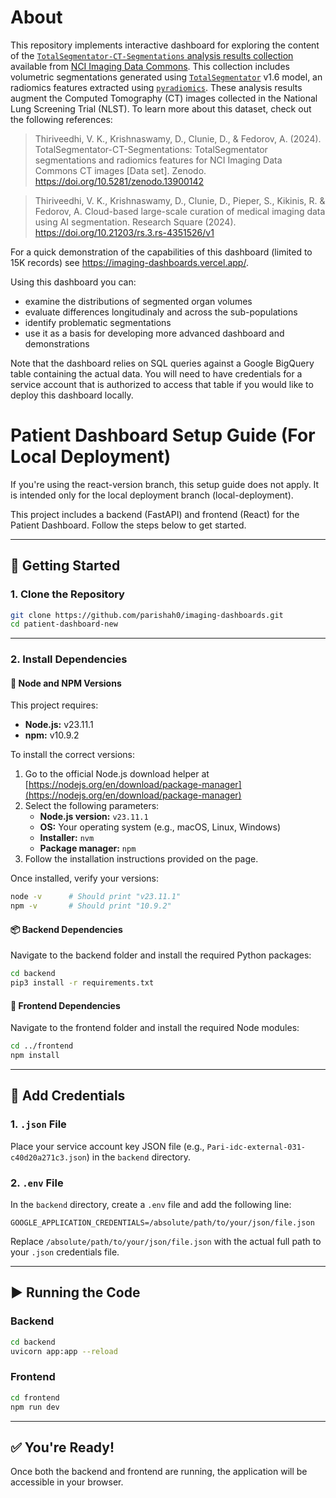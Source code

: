 # About

This repository implements interactive dashboard for exploring the content of the [`TotalSegmentator-CT-Segmentations` analysis results collection](https://doi.org/10.5281/zenodo.8347011) available from [NCI Imaging Data Commons](https://portal.imaging.datacommons.cancer.gov/explore/filters/?analysis_results_id=TotalSegmentator-CT-Segmentations). This collection includes volumetric segmentations generated using [`TotalSegmentator`](https://github.com/wasserth/TotalSegmentator) v1.6 model, an radiomics features extracted using [`pyradiomics`](https://github.com/AIM-Harvard/pyradiomics/). These analysis results augment the Computed Tomography (CT) images collected in the National Lung Screening Trial (NLST). To learn more about this dataset, check out the following references:

> Thiriveedhi, V. K., Krishnaswamy, D., Clunie, D., & Fedorov, A. (2024). TotalSegmentator-CT-Segmentations: TotalSegmentator segmentations and radiomics features for NCI Imaging Data Commons CT images [Data set]. Zenodo. https://doi.org/10.5281/zenodo.13900142

> Thiriveedhi, V. K., Krishnaswamy, D., Clunie, D., Pieper, S., Kikinis, R. & Fedorov, A. Cloud-based large-scale curation of medical imaging data using AI segmentation. Research Square (2024). https://doi.org/10.21203/rs.3.rs-4351526/v1
  
For a quick demonstration of the capabilities of this dashboard (limited to 15K records) see https://imaging-dashboards.vercel.app/.

Using this dashboard you can:
* examine the distributions of segmented organ volumes
* evaluate differences longitudinaly and across the sub-populations
* identify problematic segmentations
* use it as a basis for developing more advanced dashboard and demonstrations

Note that the dashboard relies on SQL queries against a Google BigQuery table containing the actual data. You will need to have credentials for a service account that is authorized to access that table if you would like to deploy this dashboard locally.

# Patient Dashboard Setup Guide (For Local Deployment)

If you're using the react-version branch, this setup guide does not apply. It is intended only for the local deployment branch (local-deployment).

This project includes a backend (FastAPI) and frontend (React) for the Patient Dashboard. Follow the steps below to get started.

---

## 🚀 Getting Started

### 1. Clone the Repository

```bash
git clone https://github.com/parishah0/imaging-dashboards.git
cd patient-dashboard-new
```

---

### 2. Install Dependencies

#### 🧩 Node and NPM Versions

This project requires:

- **Node.js:** v23.11.1  
- **npm:** v10.9.2

To install the correct versions:

1. Go to the official Node.js download helper at [https://nodejs.org/en/download/package-manager](https://nodejs.org/en/download/package-manager)
2. Select the following parameters:
   - **Node.js version:** `v23.11.1`
   - **OS:** Your operating system (e.g., macOS, Linux, Windows)
   - **Installer:** `nvm`
   - **Package manager:** `npm`
3. Follow the installation instructions provided on the page.

Once installed, verify your versions:

```bash
node -v      # Should print "v23.11.1"
npm -v       # Should print "10.9.2"
```

#### 📦 Backend Dependencies

Navigate to the backend folder and install the required Python packages:

```bash
cd backend
pip3 install -r requirements.txt
```

#### 🎨 Frontend Dependencies

Navigate to the frontend folder and install the required Node modules:

```bash
cd ../frontend
npm install
```

---

## 🔐 Add Credentials

### 1. `.json` File

Place your service account key JSON file (e.g., `Pari-idc-external-031-c40d20a271c3.json`) in the `backend` directory.

### 2. `.env` File

In the `backend` directory, create a `.env` file and add the following line:

```env
GOOGLE_APPLICATION_CREDENTIALS=/absolute/path/to/your/json/file.json
```

Replace `/absolute/path/to/your/json/file.json` with the actual full path to your `.json` credentials file.

---

## ▶️ Running the Code

### Backend

```bash
cd backend
uvicorn app:app --reload
```

### Frontend

```bash
cd frontend
npm run dev
```

---

## ✅ You're Ready!

Once both the backend and frontend are running, the application will be accessible in your browser.
